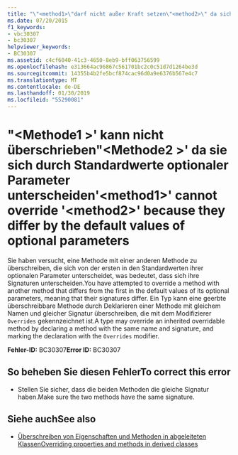 ```yaml
---
title: "\"<method1>\"darf nicht außer Kraft setzen\"<method2>\" da sich die Standardwerte der optionalen Parameter unterscheiden"
ms.date: 07/20/2015
f1_keywords:
- vbc30307
- bc30307
helpviewer_keywords:
- BC30307
ms.assetid: c4cf6040-41c3-4650-8eb9-bff063756599
ms.openlocfilehash: e313664ac96867c561701bc2c0c51d7d1264be3d
ms.sourcegitcommit: 14355b4b2fe5bcf874cac96d0a9e6376b567e4c7
ms.translationtype: MT
ms.contentlocale: de-DE
ms.lasthandoff: 01/30/2019
ms.locfileid: "55290081"
---
```

# <a name="method1-cannot-override-method2-because-they-differ-by-the-default-values-of-optional-parameters"></a><span data-ttu-id="dffe5-102">"\<Methode1 >' kann nicht überschrieben"\<Methode2 >' da sie sich durch Standardwerte optionaler Parameter unterscheiden</span><span class="sxs-lookup"><span data-stu-id="dffe5-102">'\<method1>' cannot override '\<method2>' because they differ by the default values of optional parameters</span></span>
<span data-ttu-id="dffe5-103">Sie haben versucht, eine Methode mit einer anderen Methode zu überschreiben, die sich von der ersten in den Standardwerten ihrer optionalen Parameter unterscheidet, was bedeutet, dass sich ihre Signaturen unterscheiden.</span><span class="sxs-lookup"><span data-stu-id="dffe5-103">You have attempted to override a method with another method that differs from the first in the default values of its optional parameters, meaning that their signatures differ.</span></span> <span data-ttu-id="dffe5-104">Ein Typ kann eine geerbte überschreibbare Methode durch Deklarieren einer Methode mit gleichem Namen und gleicher Signatur überschreiben, die mit dem Modifizierer `Overrides` gekennzeichnet ist.</span><span class="sxs-lookup"><span data-stu-id="dffe5-104">A type may override an inherited overridable method by declaring a method with the same name and signature, and marking the declaration with the `Overrides` modifier.</span></span>  
  
 <span data-ttu-id="dffe5-105">**Fehler-ID:** BC30307</span><span class="sxs-lookup"><span data-stu-id="dffe5-105">**Error ID:** BC30307</span></span>  
  
## <a name="to-correct-this-error"></a><span data-ttu-id="dffe5-106">So beheben Sie diesen Fehler</span><span class="sxs-lookup"><span data-stu-id="dffe5-106">To correct this error</span></span>  
  
-   <span data-ttu-id="dffe5-107">Stellen Sie sicher, dass die beiden Methoden die gleiche Signatur haben.</span><span class="sxs-lookup"><span data-stu-id="dffe5-107">Make sure the two methods have the same signature.</span></span>  
  
## <a name="see-also"></a><span data-ttu-id="dffe5-108">Siehe auch</span><span class="sxs-lookup"><span data-stu-id="dffe5-108">See also</span></span>
- [<span data-ttu-id="dffe5-109">Überschreiben von Eigenschaften und Methoden in abgeleiteten Klassen</span><span class="sxs-lookup"><span data-stu-id="dffe5-109">Overriding properties and methods in derived classes</span></span>](~/docs/visual-basic/programming-guide/language-features/objects-and-classes/inheritance-basics.md#overriding-properties-and-methods-in-derived-classes)

